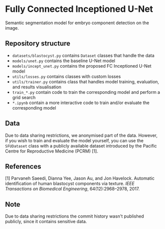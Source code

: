 # Fully Connected Inceptioned U-Net
Semantic segmentation model for embryo component detection on the image.

## Repository structure
* `datasets/blastocyst.py` contains `Dataset` classes that handle the data
* `models/unet.py` contains the baseline U-Net model
* `models/incept_unet.py` contains the proposed FC Inceptioned U-Net model
* `utils/losses.py` contains classes with custom losses
* `utils/trainer.py` contains class that handles model training, evaluation, and results visualisation
* `train_*.py` contain code to train the corresponding model and perform a grid search
* `*.ipynb` contain a more interactive code to train and/or evaluate the corresponding model

## Data
Due to data sharing restrictions, we anonymised part of the data. However, if you wish to train and evaluate the model yourself, you can use the `SFUDataset` class with a publicly available dataset introduced by the Pacific Centre for Reproductive Medicine (PCRM) [1].

## References
[1] Parvaneh Saeedi, Dianna Yee, Jason Au, and Jon Havelock. Automatic identification of human blastocyst components via texture. *IEEE Transactions on Biomedical Engineering*, 64(12):2968–2978, 2017.

## Note
Due to data sharing restrictions the commit history wasn't published publicly, since it contains sensitive data.

